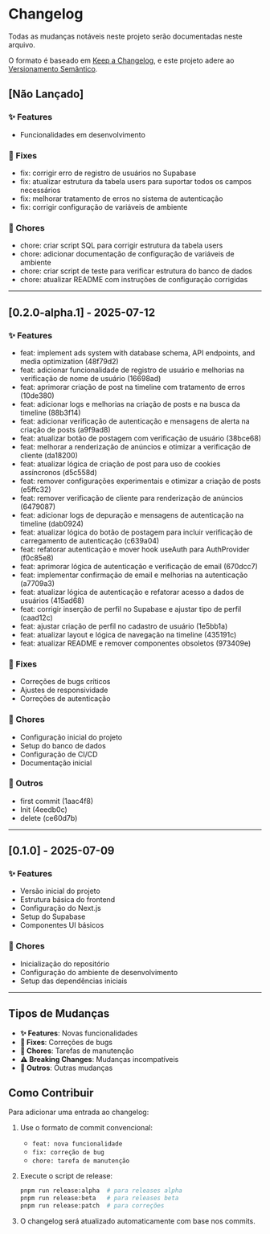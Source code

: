 # Changelog

Todas as mudanças notáveis neste projeto serão documentadas neste arquivo.

O formato é baseado em [Keep a Changelog](https://keepachangelog.com/pt-BR/1.0.0/),
e este projeto adere ao [Versionamento Semântico](https://semver.org/lang/pt-BR/).

## [Não Lançado]

### ✨ Features
- Funcionalidades em desenvolvimento

### 🐛 Fixes
- fix: corrigir erro de registro de usuários no Supabase
- fix: atualizar estrutura da tabela users para suportar todos os campos necessários
- fix: melhorar tratamento de erros no sistema de autenticação
- fix: corrigir configuração de variáveis de ambiente

### 🔧 Chores
- chore: criar script SQL para corrigir estrutura da tabela users
- chore: adicionar documentação de configuração de variáveis de ambiente
- chore: criar script de teste para verificar estrutura do banco de dados
- chore: atualizar README com instruções de configuração corrigidas

---

## [0.2.0-alpha.1] - 2025-07-12

### ✨ Features
- feat: implement ads system with database schema, API endpoints, and media optimization (48f79d2)
- feat: adicionar funcionalidade de registro de usuário e melhorias na verificação de nome de usuário (16698ad)
- feat: aprimorar criação de post na timeline com tratamento de erros (10de380)
- feat: adicionar logs e melhorias na criação de posts e na busca da timeline (88b3f14)
- feat: adicionar verificação de autenticação e mensagens de alerta na criação de posts (a9f9ad8)
- feat: atualizar botão de postagem com verificação de usuário (38bce68)
- feat: melhorar a renderização de anúncios e otimizar a verificação de cliente (da18200)
- feat: atualizar lógica de criação de post para uso de cookies assíncronos (d5c558d)
- feat: remover configurações experimentais e otimizar a criação de posts (e5ffc32)
- feat: remover verificação de cliente para renderização de anúncios (6479087)
- feat: adicionar logs de depuração e mensagens de autenticação na timeline (dab0924)
- feat: atualizar lógica do botão de postagem para incluir verificação de carregamento de autenticação (c639a04)
- feat: refatorar autenticação e mover hook useAuth para AuthProvider (f0c85e8)
- feat: aprimorar lógica de autenticação e verificação de email (670dcc7)
- feat: implementar confirmação de email e melhorias na autenticação (a7709a3)
- feat: atualizar lógica de autenticação e refatorar acesso a dados de usuários (415ad68)
- feat: corrigir inserção de perfil no Supabase e ajustar tipo de perfil (caad12c)
- feat: ajustar criação de perfil no cadastro de usuário (1e5bb1a)
- feat: atualizar layout e lógica de navegação na timeline (435191c)
- feat: atualizar README e remover componentes obsoletos (973409e)

### 🐛 Fixes
- Correções de bugs críticos
- Ajustes de responsividade
- Correções de autenticação

### 🔧 Chores
- Configuração inicial do projeto
- Setup do banco de dados
- Configuração de CI/CD
- Documentação inicial

### 📝 Outros
- first commit (1aac4f8)
- Init (4eedb0c)
- delete (ce60d7b)

---

## [0.1.0] - 2025-07-09

### ✨ Features
- Versão inicial do projeto
- Estrutura básica do frontend
- Configuração do Next.js
- Setup do Supabase
- Componentes UI básicos

### 🔧 Chores
- Inicialização do repositório
- Configuração do ambiente de desenvolvimento
- Setup das dependências iniciais

---

## Tipos de Mudanças

- **✨ Features**: Novas funcionalidades
- **🐛 Fixes**: Correções de bugs
- **🔧 Chores**: Tarefas de manutenção
- **⚠️ Breaking Changes**: Mudanças incompatíveis
- **📝 Outros**: Outras mudanças

## Como Contribuir

Para adicionar uma entrada ao changelog:

1. Use o formato de commit convencional:
   - `feat: nova funcionalidade`
   - `fix: correção de bug`
   - `chore: tarefa de manutenção`

2. Execute o script de release:
   ```bash
   pnpm run release:alpha  # para releases alpha
   pnpm run release:beta   # para releases beta
   pnpm run release:patch  # para correções
   ```

3. O changelog será atualizado automaticamente com base nos commits.
